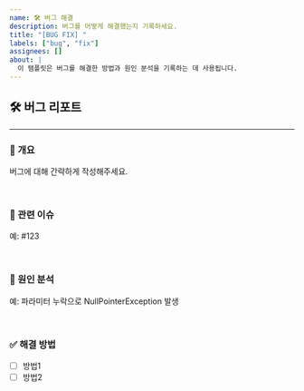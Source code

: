 ```yaml
---
name: 🛠️ 버그 해결
description: 버그를 어떻게 해결했는지 기록하세요.
title: "[BUG FIX] "
labels: ["bug", "fix"]
assignees: []
about: |
  이 템플릿은 버그를 해결한 방법과 원인 분석을 기록하는 데 사용됩니다.
---
```



## 🛠️ 버그 리포트
---
### 📝 개요
버그에 대해 간략하게 작성해주세요.

<br>

### 🔗 관련 이슈
예: #123

<br>

### 🧩 원인 분석
예: 파라미터 누락으로 NullPointerException 발생

<br>

### ✅ 해결 방법
- [ ] 방법1
- [ ] 방법2
